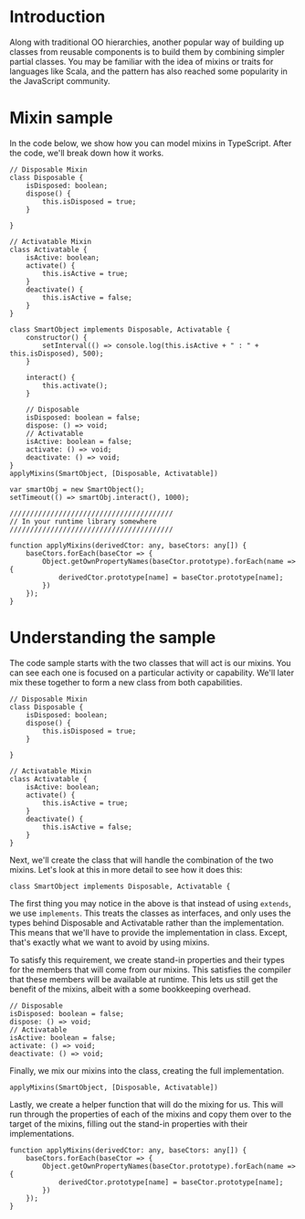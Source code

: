 # Introduction

Along with traditional OO hierarchies, another popular way of building up classes from reusable components is to build them by combining simpler partial classes.  You may be familiar with the idea of mixins or traits for languages like Scala, and the pattern has also reached some popularity in the JavaScript community.

# Mixin sample

In the code below, we show how you can model mixins in TypeScript.  After the code, we'll break down how it works.

```
// Disposable Mixin
class Disposable {
    isDisposed: boolean;
    dispose() {
        this.isDisposed = true;
    }
 
}
 
// Activatable Mixin
class Activatable {
    isActive: boolean;
    activate() {
        this.isActive = true;
    }
    deactivate() {
        this.isActive = false;
    }
}
 
class SmartObject implements Disposable, Activatable {
    constructor() {
        setInterval(() => console.log(this.isActive + " : " + this.isDisposed), 500);
    }
 
    interact() {
        this.activate();
    }
 
    // Disposable
    isDisposed: boolean = false;
    dispose: () => void;
    // Activatable
    isActive: boolean = false;
    activate: () => void;
    deactivate: () => void;
}
applyMixins(SmartObject, [Disposable, Activatable])
 
var smartObj = new SmartObject();
setTimeout(() => smartObj.interact(), 1000);
 
////////////////////////////////////////
// In your runtime library somewhere
////////////////////////////////////////

function applyMixins(derivedCtor: any, baseCtors: any[]) {
    baseCtors.forEach(baseCtor => {
        Object.getOwnPropertyNames(baseCtor.prototype).forEach(name => {
            derivedCtor.prototype[name] = baseCtor.prototype[name];
        })
    }); 
}
```

# Understanding the sample

The code sample starts with the two classes that will act is our mixins.  You can see each one is focused on a particular activity or capability.  We'll later mix these together to form a new class from both capabilities.

```
// Disposable Mixin
class Disposable {
    isDisposed: boolean;
    dispose() {
        this.isDisposed = true;
    }
 
}
 
// Activatable Mixin
class Activatable {
    isActive: boolean;
    activate() {
        this.isActive = true;
    }
    deactivate() {
        this.isActive = false;
    }
}
```

Next, we'll create the class that will handle the combination of the two mixins.  Let's look at this in more detail to see how it does this:

```
class SmartObject implements Disposable, Activatable {
```

The first thing you may notice in the above is that instead of using `extends`, we use `implements`.  This treats the classes as interfaces, and only uses the types behind Disposable and Activatable rather than the implementation.  This means that we'll have to provide the implementation in class.  Except, that's exactly what we want to avoid by using mixins.  

To satisfy this requirement, we create stand-in properties and their types for the members that will come from our mixins.  This satisfies the compiler that these members will be available at runtime.  This lets us still get the benefit of the mixins, albeit with a some bookkeeping overhead.

```
// Disposable
isDisposed: boolean = false;
dispose: () => void;
// Activatable
isActive: boolean = false;
activate: () => void;
deactivate: () => void;
```

Finally, we mix our mixins into the class, creating the full implementation.

```
applyMixins(SmartObject, [Disposable, Activatable])
```

Lastly, we create a helper function that will do the mixing for us.  This will run through the properties of each of the mixins and copy them over to the target of the mixins, filling out the stand-in properties with their implementations.
 
```
function applyMixins(derivedCtor: any, baseCtors: any[]) {
    baseCtors.forEach(baseCtor => {
        Object.getOwnPropertyNames(baseCtor.prototype).forEach(name => {
            derivedCtor.prototype[name] = baseCtor.prototype[name];
        })
    }); 
}

```
